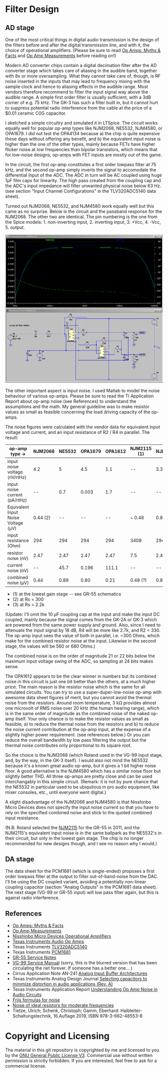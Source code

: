 # Filter Design

## AD stage

One of the most critical things in digital audio transmission is the design of the filters before and after the digital transmission line, and with it, the choice of operational amplifiers. (Please be sure to read [Op Amps: Myths & Facts](https://nwavguy.blogspot.com/2011/08/op-amps-myths-facts.html) and  [Op Amp Measurements](https://nwavguy.blogspot.com/2011/08/op-amp-measurements.html) before reading on!)   

Modern AD converter chips contain a digital decimation filter after the AD converter stage which takes care of aliasing in the audible band, together with 8x or more oversampling. What they cannot take care of, though, is RF noise inserted in the inputs that may lead to frequency mixing with the sample clock and hence to aliasing effects in the audible range. Most vendors therefore recommend to filter the input signal way above the audible range. A simple first order filter is usually sufficient, with a 3dB corner of e.g. 75 kHz. The GK-3 has such a filter built in, but it cannot hurt to suppress potential radio interference from the cable at the price of a $0.01 ceramic C0G capacitor. 

I sketched a simple circuitry and simulated it in LTSpice. The circuit works equally well for popular op-amp types like NJM2068, NE5532, NJM4580, or OPA1679. I did not test the OPA4134 because a) the chip is quite expensive these days without offering any benefit, and b) the equivalent input noise is higher than the one of the other types, mainly because FETs have higher flicker noise at low frequencies than bipolar transistors, which means that for low-noise designs, op-amps with FET inputs are mostly out of the game. 

In the circuit, the first op-amp constitutes a first order lowpass filter at 75 kHz, and the second op-amp simply inverts the signal to accomodate the differential input of the ADC. The ADC in turn will be AC coupled using huge 1µF film caps for linearity. The high pass created from the coupling cap and the ADC's input impedance will filter unwanted physical noise below 63 Hz. (see section "Input Channel Configurations" in the TLV320ADC5140 data sheet). 

Turned out NJM2068, NE5532, and NJM4580 work equally well but this came as no surprise. Below is the circuit and the passband response for the NJM2068. The other two are identical. The pin numbering is the one from the Spice models: 1. non-inverting input, 2. inverting input, 3. +Vcc, 4. -Vcc, 5. output. 

![Input filter with NJM2068](Filter-NJM2068.png)  
 
The other important aspect is input noise. I used Matlab to model the noise behaviour of various op-amps. Please be sure to read the TI Application Report about op-amp noise (see References) to understand the assumptions and the math. My general guideline was to make resistor values as small as feasible concerning the load driving capacity of the op-amps. 
  
The noise figures were calculated with the vendor data for equivalent input voltage and current, and an input resistance of R2 / R4 in parallel. The result: 

| op-amp type ->                     | NJM2068 | NE5532 | OPA1679 | OPA1612 | NJM2115 (1) | NJM4580 |
|------------------------------------|---------|--------|---------|---------|---------|-------------|
| input noise voltage (nV/rtHz)      | 4.2      | 5      | 4.5     | 1.1     | --     |  3.3        |
| input noise current (pA/rtHz)      | --      | 0.7    | 0.003   | 1.7     | --      |  --         |
| Equivalent Input Noise Voltage (µV)| 0.44 (2) | --    | --      | --      | ~ 0.48  |  0.8 (3)    |
| input resistance (Ohm)             | 294     | 294    | 294     | 294     | 3408    | 294         |
| resistor noise (nV)                | 2.47    | 2.47   | 2.47    | 2.47    | 7.5     | 2.47        |
| current noise (nV)                 | --      | 45.7   | 0.196   | 111.1   | --      | --          |
| combined noise (µV)                | 0.44    | 0.89   | 0.80    | 0.21    | 0.48 (?) | 0.8        |

 * (1) at the lowest gain stage -- see GR-55 schematics
 * (2) at Rs = 300
 * (3) at Rs = 2.2k

(Update: I'll omit the 10 µF coupling cap at the input and make the input DC coupled, mainly because the signal comes from the GK-2A or GK-3 which are powered from the same power supply and ground. Also, since I need to attenuate the input signal by 18 dB, R4 will be more like 2.7k, and R2 = 330. The op-amp input sees the value of both in parallel, i.e. ~300 Ohms, which make for the combined resistor noise at the input. Likewise in the second stage, the values will be 560 or 680 Ohms.) 

The combined noise is on the order of magnitude 21 or 22 bits below the maximum input voltage swing of the ADC, so sampling at 24 bits makes sense. 

The OPA1612 appears to be the clear winner in numbers but its combined noise in this circuit is just one bit better than the others, at a much higher price. The main reason is the resistor noise which is the same for all simulated circuits. You can try to use a super-duper-low-noise op-amp with awesome data sheet figures of merit, but you cannot avoid the thermal noise from the resistors. Around room temperature, 3 kΩ provides almost one microvolt of RMS noise over 20 kHz (the human hearing range), which is in the same order of magnitude as the combined noise of the naked op-amp itself. Your only chance is to make the resistor values as small as feasible, a) to reduce the thermal noise from the resistors and b) to reduce the noise current contribution at the op-amp input, at the expense of a slightly higher power requirement. (see references below.) Or you can reduce the overall bandwidth by low pass filtering the output but the thermal noise contributes only proportional to its square root. 
 
So the choice is the NJM2068 (which Roland used in the VG-99 input stage, and, by the way, in the GK-3 itself). I would also not mind the NE5532 because it's a known great audio op-amp, but it gives a 1 bit higher noise floor. A good alternative is the NJM4580 which has a similar noise floor but slightly better THD. All three op-amps are pretty close and can be used interchangably in this simple circuit.  (Remark: it is not by pure chance that the NE5532 in particular used to be ubiquitous in pro audio equipment, like mixer consoles, etc., until everyone went digital.)   
  
A slight disadvantage of the NJM2068 and NJM4580 is that Nisshinbo Micro Devices does not specify the input noise current so that you have to rely on the specified combined noise and stick to the quoted combined input resistance. 

(N.B. Roland selected the [NJM2115](https://www.alldatasheet.com/datasheet-pdf/pdf/7259/NJRC/NJM2115.html) for the GR-55 in 2011, and  the NJM2115's equivalent input noise is in the same ballpark as the NE5532's in their circuit, but only in the lowest gain stage. The chip is no longer recommended for new designs though, and I see no reason why I would.)


## DA stage 

The data sheet for the PCM1681 (which is single-ended) proposes a first order lowpass filter at the output to filter out-of-band-noise from the DAC. I'll be using the DC coupled variant, avoiding a potentially non-linear coupling capacitor (section "Analog Outputs" in the PCM1681 data sheet). The next stage (VG-99 or GR-55 input) will low pass filter again, but this is against radio interference.



## References

  * [Op Amps: Myths & Facts](https://nwavguy.blogspot.com/2011/08/op-amps-myths-facts.html)
  * [Op Amp Measurements](https://nwavguy.blogspot.com/2011/08/op-amp-measurements.html) 
  * [Nisshinbo Micro Devices Operational Amplifiers](https://www.nisshinbo-microdevices.co.jp/en/products/operational-amplifier/)
  * [Texas Instruments Audio Op Amps](https://www.ti.com/amplifier-circuit/op-amps/audio/overview.html)
  * Texas Instruments [TLV320ADC5140](https://www.ti.com/product/TLV320ADC5140)
  * Texas Instruments [PCM1681](https://www.ti.com/product/PCM1681)
  * [GR-55 Service Notes](https://www.joness.com/gr300/service/GR-55_SERVICE_NOTES.pdf)
  * [VG-99 Service Manual](https://www.joness.com/gr300/service/VG-99_SERVICE.pdf) (sorry, this is the blurred version that has been circulating the net forever. If someone has a better one... ) 
  * Cirrus Application Note AN-241 [Analog Input Buffer Architectures](https://statics.cirrus.com/pubs/appNote/an241-1.pdf) 
  * Texas Instruments Analog Design Journal [Selecting capacitors to minimize distortion in audio applications (Rev. A)](https://www.ti.com/lit/pdf/slyt796)
  * Texas Instruments Application Report [Understanding Op Amp Noise in Audio Circuits](https://www.ti.com/lit/ab/sboa345/sboa345.pdf)
  * [Friis formulas for noise](https://en.wikipedia.org/wiki/Friis_formulas_for_noise)
  * [Noise of ideal resistors for moderate frequencies](https://en.wikipedia.org/wiki/Johnson%E2%80%93Nyquist_noise#Noise_of_ideal_resistors_for_moderate_frequencies)
  * Tietze, Ulrich; Schenk, Christoph; Gamm, Eberhard: Halbleiter-Schaltungstechnik, 16.Auflage 2019,
ISBN 978-3-662-48553-8



# Copyright and Licensing

The material in this git repository is copyrighted by me and licensed to you by the [GNU General Public License V3](https://www.gnu.org/licenses/gpl-3.0.en.html). Commercial use without written permission is strictly forbidden. If you are interested, feel free to ask for a commercial license. 




